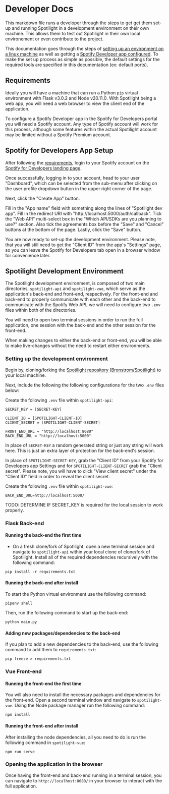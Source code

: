 # Developer Docs

This markdown file runs a developer through the steps to get get them set-up and running Spotilight in a development environment on their own machine. This allows them to test out Spotilight in their own local environement or even contribute to the project.

This documentation goes through the steps of [setting up an environment on a linux machine](#setting-up-the-development-environment) as well as getting a [Spotify Developer app configured](#spotify-for-developers-app-setup). To make the set up process as simple as possible, the default settings for the required tools are specified in this documentation (ex: default ports).

## Requirements

Ideally you will have a machine that can run a Python `pip` virtual environment with Flask v3.0.2 and Node v20.11.0. With Spotilight being a web app, you will need a web browser to view the client end of the application.

To configure a Spotify Developer app in the Spotify for Developers portal you will need a Spotify account. Any type of Spotify account will work for this process, although some features within the actual Spotilight account may be limited without a Spotify Premium account.

## Spotify for Developers App Setup

After following the [requirements](#requirements), login to your Spotify account on the [Spotify for Developers landing page](https://developer.spotify.com/).

Once successfully, logging in to your account, head to your user "Dashboard", which can be selected from the sub-menu after clicking on the user profile dropdown button in the upper right corner of the page.

Next, click the "Create App" button.

Fill in the "App name" field with something along the lines of "Spotilight dev app". Fill in the redirect URI with "http://localhost:5000/auth/callback". Tick the "Web API" multi-select box in the "Which API/SDKs are you planning to use?" section. Also tick the agreements box before the "Save" and "Cancel" buttons at the bottom of the page. Lastly, click the "Save" button.

You are now ready to set-up the development environment. Please note, that you will still need to get the "Client ID" from the app's "Settings" page, so you can leave the Spotify for Developers tab open in a browser window for convenience later.

## Spotilight Development Environment

The Spotilight development environment, is composed of two main directories, `spotilight-api` and `spotilight-vue`, which serve as the application's back-end and front-end, respectively. For the front-end and back-end to properly communicate with each other and the back-end to communicate with the Spotify Web API, we will need to configure two `.env` files within both of the directories.

You will need to open two terminal sessions in order to run the full application, one session with the back-end and the other session for the front-end.

When making changes to either the back-end or front-end, you will be able to make live-changes without the need to restart either environments.

### Setting up the development environment

Begin by, cloning/forking the [Spotilight repository (Bronstrom/Spotilight)](https://github.com/Bronstrom/Spotilight) to your local machine.

Next, include the following the following configurations for the two `.env` files below:

Create the following `.env` file within `spotilight-api`:

```
SECRET_KEY = [SECRET-KEY]

CLIENT_ID = [SPOTILIGHT-CLIENT-ID]
CLIENT_SECRET = [SPOTILIGHT-CLIENT-SECRET]

FRONT_END_URL = "http://localhost:8080"
BACK_END_URL = "http://localhost:5000"
```

In place of `SECRET-KEY` a random generated string or just any string will work here. This is just an extra layer of protection for the back-end's session.

In place of `SPOTILIGHT-SECRET-KEY`, grab the "Client ID" from your Spotify for Developers app Settings and for `SPOTILIGHT-CLIENT-SECRET` grab the "Client secret". Please note, you will have to click "View client secret" under the "Client ID" field in order to reveal the client secret.


Create the following `.env` file within `spotilight-vue`:

```
BACK_END_URL=http://localhost:5000/
```








TODO: DETERMINE IF SECRET_KEY is required for the local session to work properly.








### Flask Back-end

#### Running the back-end the first time

* On a fresh clone/fork of Spotilight, open a new terminal session and navigate to `spotilight-api` within your local clone of clone/fork of Spotilight. Install all of the required dependencies recursively with the following command:

```
pip install -r requirements.txt
```

#### Running the back-end after install

To start the Python virtual environment use the following command:

```
pipenv shell
```

Then, run the following command to start up the back-end:

```
python main.py
```

#### Adding new packages/dependencies to the back-end

If you plan to add a new dependencies to the back-end, use the following command to add them to `requirements.txt`:

```
pip freeze > requirements.txt
```

### Vue Front-end

#### Running the front-end the first time

You will also need to install the necessary packages and dependencies for the front-end. Open a second terminal window and navigate to `spotilight-vue`. Using the Node package manager run the following command:

```
npm install
```

#### Running the front-end after install

After installing the node dependencies, all you need to do is run the following command in `spotilight-vue`: 

```
npm run serve
```

### Opening the application in the browser

Once having the front-end and back-end running in a terminal session, you can navigate to `http://localhost:8080/` in your browser to interact with the full application.
